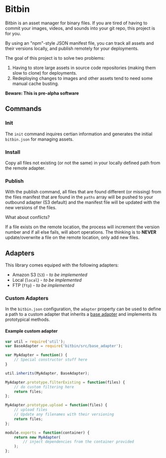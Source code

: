 # Bitbin

Bitbin is an asset manager for binary files. If you are tired of having to commit your images, videos, and sounds into your
git repo, this project is for you.

By using an "npm"-style JSON manifest file, you can track all assets and their versions locally, and publish remotely
for your deployments.

The goal of this project is to solve two problems:

1. Having to store large assets in source code repositories (making them slow to clone) for deployments.
2. Redeploying changes to images and other assets tend to need some manual cache busting.

**Beware: This is pre-alpha software**

## Commands

### Init

The `init` command inquires certian information and generates the initial `bitbin.json` for managing assets.

### Install

Copy all files not existing (or not the same) in your locally defined path from the remote adapter.

### Publish

With the publish command, all files that are found different (or missing) from the files manifest that are found in the
`paths` array will be pushed to your outbound adapter (S3 default) and the manifest file will be updated with the new
versions of the files.

What about conflicts?

If a file exists on the remote location, the process will increment the version number and if all else fails, will abort
operations. The thinking is to **NEVER** update/overwrite a file on the remote location, only add new files.

## Adapters

This library comes equiped with the following adapters:

* Amazon S3 (`S3`) - _to be implemented_
* Local (`local`) - _to be implemented_
* FTP (`ftp`) - _to be implemented_

### Custom Adapters

In the `bitbin.json` configuration, the `adapter` property can be used to define
a path to a custom adapter that inherits a [base adapter](https://github.com/cjsaylor/bitbin/blob/master/src/base_adapter.js)
and implements its prototypical methods.

#### Example custom adapter

```javascript
var util = require('util');
var BaseAdapter = require('bitbin/src/base_adapter');

var MyAdapter = function() {
    // Special constructor stuff here
}

util.inherits(MyAdapter, BaseAdapter);

MyAdapter.prototype.filterExisting = function(files) {
    // do custom filtering here
    return files;
};

MyAdapter.prototype.upload = function(files) {
    // upload files
    // Update any filenames with their versioning
    return files;
};

module.exports = function(container) {
    return new MyAdapter(
        // inject dependencies from the container provided
    );
};

```
